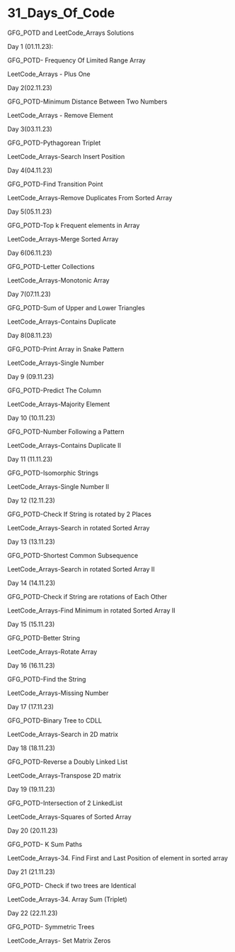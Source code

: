 # 31_Days_Of_Code
GFG_POTD and LeetCode_Arrays Solutions

Day 1 (01.11.23):

GFG_POTD- Frequency Of Limited Range Array

LeetCode_Arrays - Plus One



Day 2(02.11.23)

GFG_POTD-Minimum Distance Between Two Numbers

LeetCode_Arrays - Remove Element



Day 3(03.11.23)

GFG_POTD-Pythagorean Triplet

LeetCode_Arrays-Search Insert Position


Day 4(04.11.23)

GFG_POTD-Find Transition Point

LeetCode_Arrays-Remove Duplicates From Sorted Array


Day 5(05.11.23)

GFG_POTD-Top k Frequent elements in Array

LeetCode_Arrays-Merge Sorted Array


Day 6(06.11.23)

GFG_POTD-Letter Collections

LeetCode_Arrays-Monotonic Array


Day 7(07.11.23)

GFG_POTD-Sum of Upper and Lower Triangles

LeetCode_Arrays-Contains Duplicate


Day 8(08.11.23)

GFG_POTD-Print Array in Snake Pattern

LeetCode_Arrays-Single Number


Day 9 (09.11.23)

GFG_POTD-Predict The Column

LeetCode_Arrays-Majority Element


Day 10 (10.11.23)

GFG_POTD-Number Following a Pattern

LeetCode_Arrays-Contains Duplicate II


Day 11 (11.11.23)

GFG_POTD-Isomorphic Strings

LeetCode_Arrays-Single Number II


Day 12 (12.11.23)

GFG_POTD-Check If String is rotated by 2 Places

LeetCode_Arrays-Search in rotated Sorted Array


Day 13 (13.11.23)

GFG_POTD-Shortest Common Subsequence

LeetCode_Arrays-Search in rotated Sorted Array II


Day 14 (14.11.23)

GFG_POTD-Check if String are rotations of Each Other

LeetCode_Arrays-Find Minimum in rotated Sorted Array II


Day 15 (15.11.23)

GFG_POTD-Better String

LeetCode_Arrays-Rotate Array 


Day 16 (16.11.23)

GFG_POTD-Find the String 

LeetCode_Arrays-Missing Number


Day 17 (17.11.23)

GFG_POTD-Binary Tree to CDLL 

LeetCode_Arrays-Search in 2D matrix


Day 18 (18.11.23)

GFG_POTD-Reverse a Doubly Linked List

LeetCode_Arrays-Transpose 2D matrix


Day 19 (19.11.23)

GFG_POTD-Intersection of 2 LinkedList

LeetCode_Arrays-Squares of Sorted Array


Day 20 (20.11.23)

GFG_POTD- K Sum Paths

LeetCode_Arrays-34. Find First and Last Position of element in sorted array


Day 21 (21.11.23)

GFG_POTD- Check if two trees are Identical

LeetCode_Arrays-34. Array Sum (Triplet)


Day 22 (22.11.23)

GFG_POTD- Symmetric Trees

LeetCode_Arrays- Set Matrix Zeros






